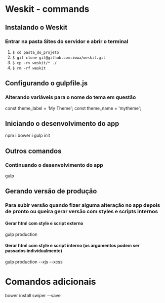 # Weskit - commands

## Instalando o Weskit
### Entrar na pasta Sites do servidor e abrir o terminal
1. `$ cd pasta_do_projeto`
2. `$ git clone git@github.com:iwwa/weskit.git`
3. `$ cp -rv weskit/* ./`
4. `$ rm -rf weskit`

## Configurando o gulpfile.js
### Alterando variáveis para o nome do tema em questão
const theme_label = 'My Theme';
const theme_name = 'mytheme';

## Iniciando o desenvolvimento do app
npm i
bower i
gulp init

## Outros comandos
### Continuando o desenvolvimento do app
gulp

## Gerando versão de produção
### Para subir versão quando fizer alguma alteração no app depois de pronto ou queira gerar versão com styles e scripts internos
#### Gerar html com style e script externo
gulp production
#### Gerar html com style e script interno (os argumentos podem ser passados individualmente)
gulp production --xjs --xcss

# Comandos adicionais

bower install swiper --save
